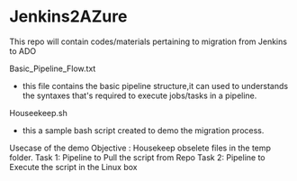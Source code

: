 # Jenkins2AZure
This repo will contain codes/materials pertaining to migration from Jenkins to ADO

Basic_Pipeline_Flow.txt
- this file contains the basic pipeline structure,it can used to understands the syntaxes that's required to execute jobs/tasks in a pipeline.

Houseekeep.sh
- this a sample bash script created to demo the migration process.

Usecase of the demo
Objective : Housekeep obselete files in the temp folder.
Task 1: Pipeline to Pull the script from Repo
Task 2: Pipeline to Execute the script in the Linux box
